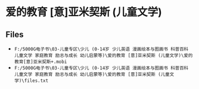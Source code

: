 # 爱的教育 [意]亚米契斯 (儿童文学)

## Files

- `F:/5000G电子书\03-儿童专区\少儿 (0-14岁 少儿英语 漫画绘本与图画书 科普百科 儿童文学 家庭教育 励志与成长 幼儿启蒙等)\爱的教育 [意]亚米契斯 (儿童文学)\爱的教育[意]亚米契斯+.mobi`
- `F:/5000G电子书\03-儿童专区\少儿 (0-14岁 少儿英语 漫画绘本与图画书 科普百科 儿童文学 家庭教育 励志与成长 幼儿启蒙等)\爱的教育 [意]亚米契斯 (儿童文学)\files.txt`
